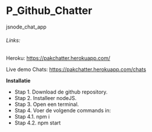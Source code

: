 # P_Github_Chatter
 jsnode_chat_app

###### Links: 

Heroku: https://pakchatter.herokuapp.com/

Live demo Chats: https://pakchatter.herokuapp.com/chats

**Installatie**

- Stap 1. Download de github repository.
- Stap 2. Installeer nodeJS.
- Stap 3. Open een terminal.
- Stap 4. Voer de volgende commands in:
- Stap 4.1. npm i
- Stap 4.2. npm start